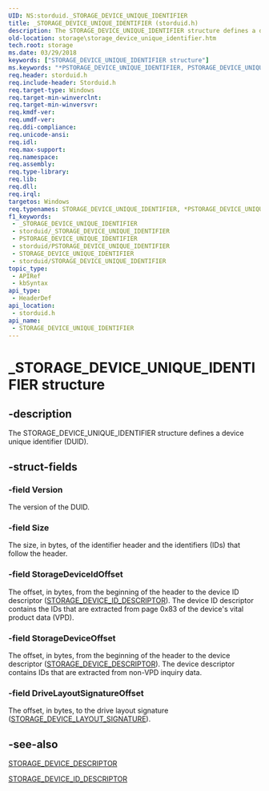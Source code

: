 ```yaml
---
UID: NS:storduid._STORAGE_DEVICE_UNIQUE_IDENTIFIER
title: _STORAGE_DEVICE_UNIQUE_IDENTIFIER (storduid.h)
description: The STORAGE_DEVICE_UNIQUE_IDENTIFIER structure defines a device unique identifier (DUID).
old-location: storage\storage_device_unique_identifier.htm
tech.root: storage
ms.date: 03/29/2018
keywords: ["STORAGE_DEVICE_UNIQUE_IDENTIFIER structure"]
ms.keywords: "*PSTORAGE_DEVICE_UNIQUE_IDENTIFIER, PSTORAGE_DEVICE_UNIQUE_IDENTIFIER, PSTORAGE_DEVICE_UNIQUE_IDENTIFIER structure pointer [Storage Devices], STORAGE_DEVICE_UNIQUE_IDENTIFIER, STORAGE_DEVICE_UNIQUE_IDENTIFIER structure [Storage Devices], _STORAGE_DEVICE_UNIQUE_IDENTIFIER, storage.storage_device_unique_identifier, storduid/PSTORAGE_DEVICE_UNIQUE_IDENTIFIER, storduid/STORAGE_DEVICE_UNIQUE_IDENTIFIER, structs-general_ed4e22dc-a5cb-4746-a846-cbae5e8d7ce8.xml"
req.header: storduid.h
req.include-header: Storduid.h
req.target-type: Windows
req.target-min-winverclnt: 
req.target-min-winversvr: 
req.kmdf-ver: 
req.umdf-ver: 
req.ddi-compliance: 
req.unicode-ansi: 
req.idl: 
req.max-support: 
req.namespace: 
req.assembly: 
req.type-library: 
req.lib: 
req.dll: 
req.irql: 
targetos: Windows
req.typenames: STORAGE_DEVICE_UNIQUE_IDENTIFIER, *PSTORAGE_DEVICE_UNIQUE_IDENTIFIER
f1_keywords:
 - _STORAGE_DEVICE_UNIQUE_IDENTIFIER
 - storduid/_STORAGE_DEVICE_UNIQUE_IDENTIFIER
 - PSTORAGE_DEVICE_UNIQUE_IDENTIFIER
 - storduid/PSTORAGE_DEVICE_UNIQUE_IDENTIFIER
 - STORAGE_DEVICE_UNIQUE_IDENTIFIER
 - storduid/STORAGE_DEVICE_UNIQUE_IDENTIFIER
topic_type:
 - APIRef
 - kbSyntax
api_type:
 - HeaderDef
api_location:
 - storduid.h
api_name:
 - STORAGE_DEVICE_UNIQUE_IDENTIFIER
---
```


# _STORAGE_DEVICE_UNIQUE_IDENTIFIER structure


## -description

The STORAGE_DEVICE_UNIQUE_IDENTIFIER structure defines a device unique identifier (DUID).

## -struct-fields

### -field Version

The version of the DUID.

### -field Size

The size, in bytes, of the identifier header and the identifiers (IDs) that follow the header.

### -field StorageDeviceIdOffset

The offset, in bytes, from the beginning of the header to the device ID descriptor (<a href="/windows-hardware/drivers/ddi/ntddstor/ns-ntddstor-_storage_device_id_descriptor">STORAGE_DEVICE_ID_DESCRIPTOR</a>). The device ID descriptor contains the IDs that are extracted from page 0x83 of the device's vital product data (VPD).

### -field StorageDeviceOffset

The offset, in bytes, from the beginning of the header to the device descriptor (<a href="/windows-hardware/drivers/ddi/ntddstor/ns-ntddstor-_storage_device_descriptor">STORAGE_DEVICE_DESCRIPTOR</a>). The device descriptor contains IDs that are extracted from non-VPD inquiry data.

### -field DriveLayoutSignatureOffset

The offset, in bytes, to the drive layout signature (<a href="/windows-hardware/drivers/ddi/storduid/ns-storduid-_storage_device_layout_signature">STORAGE_DEVICE_LAYOUT_SIGNATURE</a>).

## -see-also

<a href="/windows-hardware/drivers/ddi/ntddstor/ns-ntddstor-_storage_device_descriptor">STORAGE_DEVICE_DESCRIPTOR</a>



<a href="/windows-hardware/drivers/ddi/ntddstor/ns-ntddstor-_storage_device_id_descriptor">STORAGE_DEVICE_ID_DESCRIPTOR</a>
